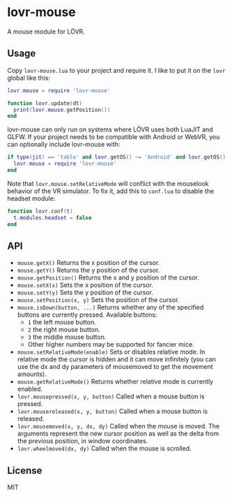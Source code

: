 lovr-mouse
===

A mouse module for LÖVR.

Usage
---

Copy `lovr-mouse.lua` to your project and require it.  I like to put it on the `lovr` global like this:

```lua
lovr.mouse = require 'lovr-mouse'

function lovr.update(dt)
  print(lovr.mouse.getPosition())
end
```

lovr-mouse can only run on systems where LÖVR uses both LuaJIT and GLFW. If your project needs to be compatible with Android or WebVR, you can optionally include lovr-mouse with:

```lua
if type(jit) == 'table' and lovr.getOS() ~= 'Android' and lovr.getOS() ~= 'Web' then
  lovr.mouse = require 'lovr-mouse'
end
```

Note that `lovr.mouse.setRelativeMode` will conflict with the mouselook behavior of the VR simulator.  To fix it, add this to `conf.lua` to disable the headset module:

```lua
function lovr.conf(t)
  t.modules.headset = false
end
```

API
---

- `mouse.getX()` Returns the x position of the cursor.
- `mouse.getY()` Returns the y position of the cursor.
- `mouse.getPosition()` Returns the x and y position of the cursor.
- `mouse.setX(x)` Sets the x position of the cursor.
- `mouse.setY(y)` Sets the y position of the cursor.
- `mouse.setPosition(x, y)` Sets the position of the cursor.
- `mouse.isDown(button, ...)` Returns whether any of the specified buttons are currently pressed.
  Available buttons:
  - `1` the left mouse button.
  - `2` the right mouse button.
  - `3` the middle mouse button.
  - Other higher numbers may be supported for fancier mice.
- `mouse.setRelativeMode(enable)` Sets or disables relative mode.  In relative mode the cursor is
  hidden and it can move infinitely (you can use the dx and dy parameters of mousemoved to get the
  movement amounts).
- `mouse.getRelativeMode()` Returns whether relative mode is currently enabled.
- `lovr.mousepressed(x, y, button)` Called when a mouse button is pressed.
- `lovr.mousereleased(x, y, button)` Called when a mouse button is released.
- `lovr.mousemoved(x, y, dx, dy)` Called when the mouse is moved.  The arguments represent the new
  cursor position as well as the delta from the previous position, in window coordinates.
- `lovr.wheelmoved(dx, dy)` Called when the mouse is scrolled.

License
---

MIT
